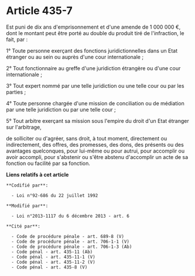 # Article 435-7

Est puni de dix ans d'emprisonnement et      d'une amende de 1 000 000 €, dont le montant peut être porté au double du
produit tiré de l'infraction, le fait, par : 

1° Toute personne exerçant des fonctions juridictionnelles dans un Etat étranger ou au sein ou auprès d'une cour
internationale ; 

2° Tout fonctionnaire au greffe d'une juridiction étrangère ou d'une cour internationale ; 

3° Tout expert nommé par une telle juridiction ou une telle cour ou par les parties ; 

4° Toute personne chargée d'une mission de conciliation ou de médiation par une telle juridiction ou par une telle cour ; 

5° Tout arbitre exerçant sa mission sous l'empire du droit d'un Etat étranger sur l'arbitrage, 

de solliciter ou d'agréer, sans droit, à tout moment, directement ou indirectement, des offres, des promesses, des dons, des
présents ou des avantages quelconques, pour lui-même ou pour autrui, pour accomplir ou avoir accompli, pour s'abstenir ou
s'être abstenu d'accomplir un acte de sa fonction ou facilité par sa fonction.

**Liens relatifs à cet article**

	**Codifié par**:

	  - Loi n°92-686 du 22 juillet 1992

	**Modifié par**:

	  - Loi n°2013-1117 du 6 décembre 2013 - art. 6

	**Cité par**:

	  - Code de procédure pénale - art. 689-8 (V)
	  - Code de procédure pénale - art. 706-1-1 (V)
	  - Code de procédure pénale - art. 706-1-3 (Ab)
	  - Code pénal - art. 435-11 (Ab)
	  - Code pénal - art. 435-11-1 (V)
	  - Code pénal - art. 435-11-2 (V)
	  - Code pénal - art. 435-8 (V)
